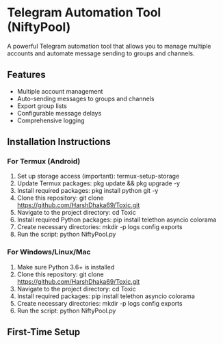 # Telegram Automation Tool (NiftyPool)

A powerful Telegram automation tool that allows you to manage multiple accounts and automate message sending to groups and channels.

## Features

- Multiple account management
- Auto-sending messages to groups and channels
- Export group lists
- Configurable message delays
- Comprehensive logging

## Installation Instructions

### For Termux (Android)

1. Set up storage access (important):
termux-setup-storage
2. Update Termux packages:
pkg update && pkg upgrade -y
3. Install required packages:
pkg install python git -y
4. Clone this repository:
git clone https://github.com/HarshDhaka69/Toxic.git
5. Navigate to the project directory:
cd Toxic
6. Install required Python packages:
pip install telethon asyncio colorama
7. Create necessary directories:
mkdir -p logs config exports
8. Run the script:
python NiftyPool.py
### For Windows/Linux/Mac

1. Make sure Python 3.6+ is installed
2. Clone this repository:
git clone https://github.com/HarshDhaka69/Toxic.git
3. Navigate to the project directory:
cd Toxic
4. Install required packages:
pip install telethon asyncio colorama
5. Create necessary directories:
mkdir -p logs config exports
6. Run the script:
python NiftyPool.py
## First-Time Setup

